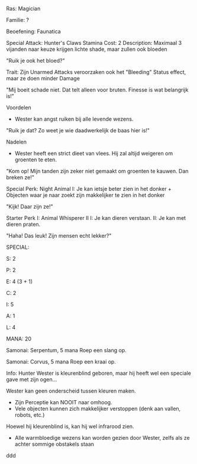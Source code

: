 Ras: Magician

Familie: ?

Beoefening: Faunatica

Special Attack: Hunter's Claws
	Stamina Cost: 2
	Description: Maximaal 3 vijanden naar keuze krijgen lichte shade, maar zullen ook bloeden

"Ruik je ook het bloed?"

Trait: Zijn Unarmed Attacks veroorzaken ook het "Bleeding" Status effect, maar ze doen minder Damage

"Mij boeit schade niet. Dat telt alleen voor bruten. Finesse is wat belangrijk is!"

Voordelen

- Wester kan angst ruiken bij alle levende wezens.

"Ruik je dat? Zo weet je wie daadwerkelijk de baas hier is!"

Nadelen

- Wester heeft een strict dieet van vlees. Hij zal altijd weigeren om groenten te eten.

"Kom op! Mijn tanden zijn zeker niet gemaakt om groenten te kauwen. Dan breken ze!"

Special Perk: Night Animal
	I: Je kan ietsje beter zien in het donker
	+ Objecten waar je naar zoekt zijn makkelijker te zien in het donker

"Kijk! Daar zijn ze!"

Starter Perk I:
	Animal Whisperer II
	I: Je kan dieren verstaan.
	II: Je kan met dieren praten.

"Haha! Das leuk! Zijn mensen echt lekker?"

SPECIAL:

S: 2

P: 2

E: 4 (3 + 1)

C: 2

I: 5

A: 1

L: 4

MANA: 20

Samonai: Serpentum, 5 mana
	Roep een slang op.

Samonai: Corvus, 5 mana
	Roep een kraai op.

Info:
Hunter
Wester is kleurenblind geboren, maar hij heeft wel een speciale gave met zijn ogen...

Wester kan geen onderscheid tussen kleuren maken.
- Zijn Perceptie kan NOOIT naar omhoog.
- Vele objecten kunnen zich makkelijker verstoppen (denk aan vallen, robots, etc.)

Hoewel hij kleurenblind is, kan hij wel infrarood zien.
- Alle warmbloedige wezens kan worden gezien door Wester, zelfs als ze achter sommige obstakels staan




























ddd